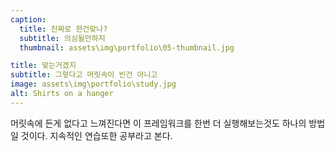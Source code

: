 ```yaml
---
caption:
  title: 진짜로 한건맞나?
  subtitle: 의심될만하지
  thumbnail: assets\img\portfolio\05-thumbnail.jpg

title: 맞는거겠지
subtitle: 그렇다고 머릿속이 빈건 아니고
image: assets\img\portfolio\study.jpg
alt: Shirts on a hanger
---
```


머릿속에 든게 없다고 느껴진다면 이 프레임워크를 한번 더 실행해보는것도 하나의 방법일 것이다.
지속적인 연습또한 공부라고 본다.
